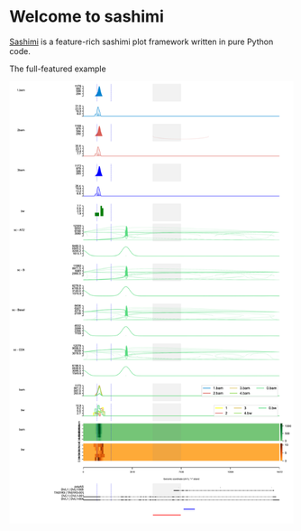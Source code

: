 # Welcome to sashimi

[Sashimi](https://github.com/ygidtu/sashimi) is a feature-rich sashimi plot framework written in pure Python code.

The full-featured example

![](imgs/example.png)
